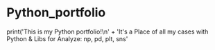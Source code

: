 # Python_portfolio
print('This is my Python portfolio!\n' + 'It's a Place of all my cases with Python &amp; Libs for Analyze: np, pd, plt, sns'
